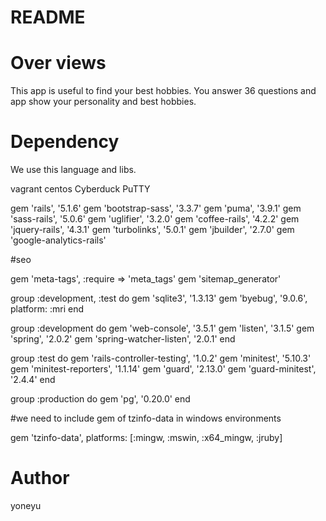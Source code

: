 # README

# Over views

This app is useful to find your best hobbies. 
You answer 36 questions and app show your personality and best hobbies.

# Dependency
We use this language and libs.

vagrant
centos
Cyberduck
PuTTY

gem 'rails',        '5.1.6'
gem 'bootstrap-sass', '3.3.7'
gem 'puma',         '3.9.1'
gem 'sass-rails',   '5.0.6'
gem 'uglifier',     '3.2.0'
gem 'coffee-rails', '4.2.2'
gem 'jquery-rails', '4.3.1'
gem 'turbolinks',   '5.0.1'
gem 'jbuilder',     '2.7.0'
gem 'google-analytics-rails'

#seo

gem 'meta-tags', :require => 'meta_tags'
gem 'sitemap_generator'

group :development, :test do
  gem 'sqlite3', '1.3.13'
  gem 'byebug',  '9.0.6', platform: :mri
end

group :development do
  gem 'web-console',           '3.5.1'
  gem 'listen',                '3.1.5'
  gem 'spring',                '2.0.2'
  gem 'spring-watcher-listen', '2.0.1'
end

group :test do
  gem 'rails-controller-testing', '1.0.2'
  gem 'minitest',                 '5.10.3'
  gem 'minitest-reporters',       '1.1.14'
  gem 'guard',                    '2.13.0'
  gem 'guard-minitest',           '2.4.4'
end

group :production do
  gem 'pg', '0.20.0'
end

#we need to include gem of tzinfo-data in windows environments

gem 'tzinfo-data', platforms: [:mingw, :mswin, :x64_mingw, :jruby]

# Author
yoneyu

